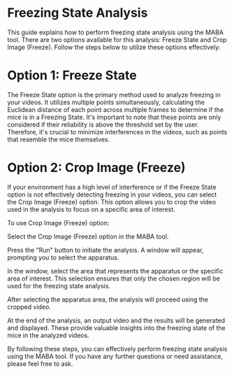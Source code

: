 # Freezing State Analysis

This guide explains how to perform freezing state analysis using the MABA tool. There are two options available for this analysis: Freeze State and Crop Image (Freeze). Follow the steps below to utilize these options effectively:

# Option 1: Freeze State
The Freeze State option is the primary method used to analyze freezing in your videos. It utilizes multiple points simultaneously, calculating the Euclidean distance of each point across multiple frames to determine if the mice is in a Freezing State. It's important to note that these points are only considered if their reliability is above the threshold set by the user. Therefore, it's crucial to minimize interferences in the videos, such as points that resemble the mice themselves.

# Option 2: Crop Image (Freeze)
If your environment has a high level of interference or if the Freeze State option is not effectively detecting freezing in your videos, you can select the Crop Image (Freeze) option. This option allows you to crop the video used in the analysis to focus on a specific area of interest.

To use Crop Image (Freeze) option:

Select the Crop Image (Freeze) option in the MABA tool.

Press the "Run" button to initiate the analysis. A window will appear, prompting you to select the apparatus.

In the window, select the area that represents the apparatus or the specific area of interest. This selection ensures that only the chosen region will be used for the freezing state analysis.

After selecting the apparatus area, the analysis will proceed using the cropped video.

At the end of the analysis, an output video and the results will be generated and displayed. These provide valuable insights into the freezing state of the mice in the analyzed videos.

By following these steps, you can effectively perform freezing state analysis using the MABA tool. If you have any further questions or need assistance, please feel free to ask.
